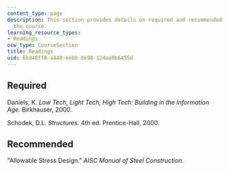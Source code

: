 ```yaml
---
content_type: page
description: This section provides details on required and recommended readings for
  the course.
learning_resource_types:
- Readings
ocw_type: CourseSection
title: Readings
uid: 6bd48ff8-a440-eebb-de98-124aa9b6455d
---
```


Required
--------

Daniels, K. _Low Tech, Light Tech, High Tech: Building in the Information Age._ Birkhauser, 2000.

Schodek, D.L. _Structures._ 4th ed. Prentice-Hall, 2000.

Recommended
-----------

"Allowable Stress Design." _AISC Manual of Steel Construction._